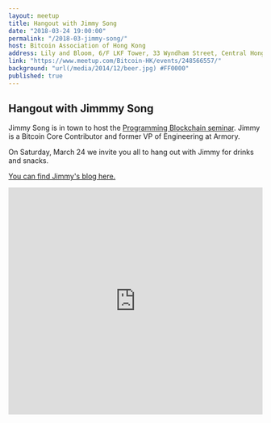 ```yaml
---
layout: meetup
title: Hangout with Jimmy Song
date: "2018-03-24 19:00:00"
permalink: "/2018-03-jimmy-song/"
host: Bitcoin Association of Hong Kong
address: Lily and Bloom, 6/F LKF Tower, 33 Wyndham Street, Central Hong Kong
link: "https://www.meetup.com/Bitcoin-HK/events/248566557/"
background: "url(/media/2014/12/beer.jpg) #FF0000"
published: true
---
```


## Hangout with Jimmmy Song

Jimmy Song is in town to host the [Programming Blockchain seminar](http://programmingblockchain.com/). Jimmy is a Bitcoin Core Contributor and former VP of Engineering at Armory.

On Saturday, March 24 we invite you all to hang out with Jimmy for drinks and snacks.

[You can find Jimmy's blog here.](https://medium.com/@jimmysong)

<iframe src="https://www.google.com/maps/embed?pb=!1m18!1m12!1m3!1d3691.935738969898!2d114.15293795116666!3d22.280423949173095!2m3!1f0!2f0!3f0!3m2!1i1024!2i768!4f13.1!3m3!1m2!1s0x3404007ad79b2e5f%3A0x4f195f93ac067437!2sLily+%26+Bloom!5e0!3m2!1sen!2shk!4v1522846803675" width="100%" height="450" frameborder="0" style="border:0" allowfullscreen></iframe>
